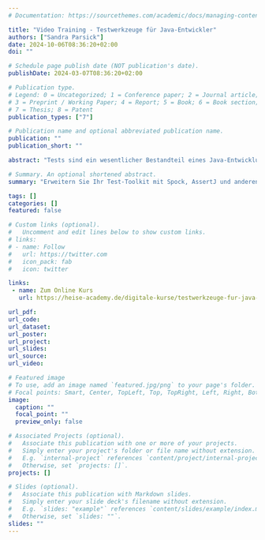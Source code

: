 ```yaml
---
# Documentation: https://sourcethemes.com/academic/docs/managing-content/

title: "Video Training - Testwerkzeuge für Java-Entwickler"
authors: ["Sandra Parsick"]
date: 2024-10-06T08:36:20+02:00
doi: ""

# Schedule page publish date (NOT publication's date).
publishDate: 2024-03-07T08:36:20+02:00

# Publication type.
# Legend: 0 = Uncategorized; 1 = Conference paper; 2 = Journal article;
# 3 = Preprint / Working Paper; 4 = Report; 5 = Book; 6 = Book section;
# 7 = Thesis; 8 = Patent
publication_types: ["7"]

# Publication name and optional abbreviated publication name.
publication: ""
publication_short: ""

abstract: "Tests sind ein wesentlicher Bestandteil eines Java-Entwicklungsprozesses. Sie tragen dazu bei, die Qualität, Zuverlässigkeit und Funktionalität von Softwareprodukten sicherzustellen. Seit seiner Einführung hat sich JUnit als das Standardtesttool für Java etabliert. Daneben gibt es allerdings eine breite Palette von Werkzeugen, die das Erstellen, Ausführen und Automatisieren von Tests erleichtern und die es sich zu kennen lohnt. Dazu gehören unter anderem Spock, AssertJ, Data Faker und Awaitility.\nDieser Kurs bietet einen umfassenden Überblick über diese Java-Testframeworks und -bibliotheken. Sie erfahren, welche Testwerkzeuge für welche Anwendungsfälle geeignet sind, wie Sie diese geschickt miteinander kombinieren und in Ihre Projekte einbinden.\nDie Java-Expertin Sandra Parsick zeigt Ihnen, welche weitreichenden Möglichkeiten JUnit5 bietet, um Ihre Tests zu strukturieren und automatisch an Ihre Anforderungen anzupassen, wie Sie mit Spock Java- und Groovy-Anwendungen testen und mit AssertJ aussagekräftige Assertions schreiben. Außerdem lernen Sie, Data Faker zur Generierung von Testdaten zu nutzen und mithilfe von Integrationstests die Interaktion verschiedener Systeme innerhalb Ihrer Anwendung zu überprüfen. Nicht zuletzt befassen Sie sich mit Awaitility zur Untersuchung nebenläufiger Prozesse und meistern die Implementierung der Standardmethoden hashCode(), equals() und toString()."

# Summary. An optional shortened abstract.
summary: "Erweitern Sie Ihr Test-Toolkit mit Spock, AssertJ und anderen leistungsstarken Tools, um jede Testherausforderung in Java zu meistern. Die Java-Expertin Sandra Parsick zeigt in ihrem Videokurs alle Inhalte Schritt für Schritt. Sie können direkt mitmachen und Ihr neu erworbenes Wissen in Quizfragen überprüfen."

tags: []
categories: []
featured: false

# Custom links (optional).
#   Uncomment and edit lines below to show custom links.
# links:
# - name: Follow
#   url: https://twitter.com
#   icon_pack: fab
#   icon: twitter

links:
 - name: Zum Online Kurs
   url: https://heise-academy.de/digitale-kurse/testwerkzeuge-fur-java-entwickler

url_pdf:
url_code:
url_dataset:
url_poster:
url_project:
url_slides:
url_source:
url_video:

# Featured image
# To use, add an image named `featured.jpg/png` to your page's folder.
# Focal points: Smart, Center, TopLeft, Top, TopRight, Left, Right, BottomLeft, Bottom, BottomRight.
image:
  caption: ""
  focal_point: ""
  preview_only: false

# Associated Projects (optional).
#   Associate this publication with one or more of your projects.
#   Simply enter your project's folder or file name without extension.
#   E.g. `internal-project` references `content/project/internal-project/index.md`.
#   Otherwise, set `projects: []`.
projects: []

# Slides (optional).
#   Associate this publication with Markdown slides.
#   Simply enter your slide deck's filename without extension.
#   E.g. `slides: "example"` references `content/slides/example/index.md`.
#   Otherwise, set `slides: ""`.
slides: ""
---
```


